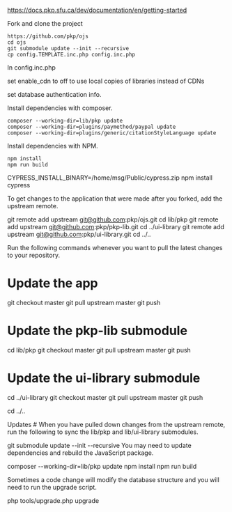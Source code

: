 https://docs.pkp.sfu.ca/dev/documentation/en/getting-started

Fork and clone the project

    https://github.com/pkp/ojs
    cd ojs
    git submodule update --init --recursive
    cp config.TEMPLATE.inc.php config.inc.php

In config.inc.php

set enable_cdn to off to use local copies of libraries instead of CDNs

set database authentication info.

Install dependencies with composer.

    composer --working-dir=lib/pkp update
    composer --working-dir=plugins/paymethod/paypal update
    composer --working-dir=plugins/generic/citationStyleLanguage update

Install dependencies with NPM.

    npm install
    npm run build

CYPRESS_INSTALL_BINARY=/home/msg/Public/cypress.zip  npm install cypress

To get changes to the application that were made after you forked, add the upstream remote.


git remote add upstream git@github.com:pkp/ojs.git
cd lib/pkp
git remote add upstream git@github.com:pkp/pkp-lib.git
cd ../ui-library
git remote add upstream git@github.com:pkp/ui-library.git
cd ../..

Run the following commands whenever you want to pull the latest changes to your repository.

# Update the app
git checkout master
git pull upstream master
git push

# Update the pkp-lib submodule
cd lib/pkp
git checkout master
git pull upstream master
git push

# Update the ui-library submodule
cd ../ui-library
git checkout master
git pull upstream master
git push

cd ../..

Updates #
When you have pulled down changes from the upstream remote, run the following to sync the lib/pkp and lib/ui-library submodules.

git submodule update --init --recursive
You may need to update dependencies and rebuild the JavaScript package.

composer --working-dir=lib/pkp update
npm install
npm run build

Sometimes a code change will modify the database structure and you will need to run the upgrade script.

php tools/upgrade.php upgrade